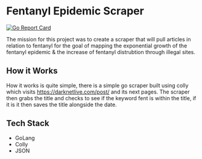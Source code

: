 # Fentanyl Epidemic Scraper

[![Go Report Card](https://goreportcard.com/badge/github.com/xilaluna/Fentanyl-Epidemic-Scraper)](https://goreportcard.com/report/github.com/xilaluna/Fentanyl-Epidemic-Scraper)

The mission for this project was to create a scraper that will pull articles in relation to fentanyl for the goal of mapping the exponential growth of the fentanyl epidemic & the increase of fentanyl distrubtion through illegal sites.

## How it Works

How it works is quite simple, there is a simple go scraper built using colly which visits https://darknetlive.com/post/ and its next pages. The scraper then grabs the title and checks to see if the keyword fent is within the title, if it is it then saves the title alongside the date.

## Tech Stack

- GoLang
- Colly
- JSON

